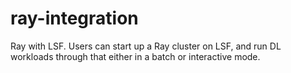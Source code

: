 # ray-integration
Ray with LSF. Users can start up a Ray cluster on LSF, and run DL workloads through that either in a batch or interactive mode.
